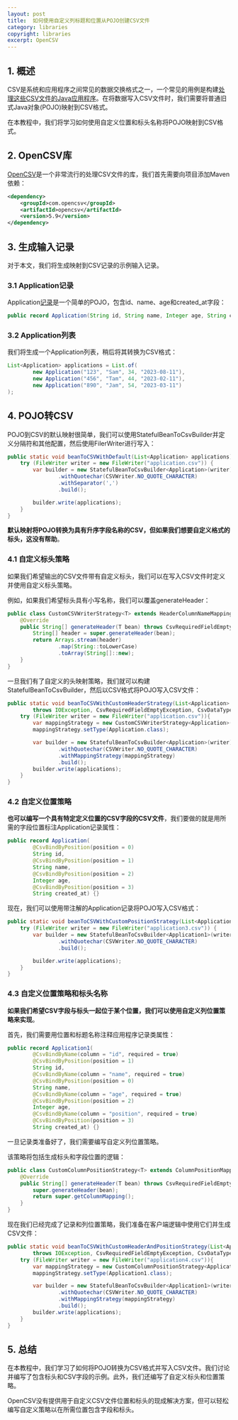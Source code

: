 ```yaml
---
layout: post
title:  如何使用自定义列标题和位置从POJO创建CSV文件
category: libraries
copyright: libraries
excerpt: OpenCSV
---
```


## 1. 概述

CSV是系统和应用程序之间常见的数据交换格式之一，一个常见的用例是构建[处理这些CSV文件的Java应用程序](https://www.baeldung.com/java-csv)。在将数据写入CSV文件时，我们需要将普通旧式Java对象(POJO)映射到CSV格式。

在本教程中，我们将学习如何使用自定义位置和标头名称将POJO映射到CSV格式。

## 2. OpenCSV库

[OpenCSV](https://mvnrepository.com/artifact/com.opencsv/opencsv)是一个非常流行的处理CSV文件的库，我们首先需要向项目添加Maven依赖：

```xml
<dependency>
    <groupId>com.opencsv</groupId>
    <artifactId>opencsv</artifactId>
    <version>5.9</version>
</dependency>
```

## 3. 生成输入记录

对于本文，我们将生成映射到CSV记录的示例输入记录。

### 3.1 Application记录

Application[记录](https://www.baeldung.com/java-record-keyword)是一个简单的POJO，包含id、name、age和created_at字段：

```java
public record Application(String id, String name, Integer age, String created_at) {}
```

### 3.2 Application列表

我们将生成一个Application列表，稍后将其转换为CSV格式：

```java
List<Application> applications = List.of(
        new Application("123", "Sam", 34, "2023-08-11"),
        new Application("456", "Tam", 44, "2023-02-11"),
        new Application("890", "Jam", 54, "2023-03-11")
);
```

## 4. POJO转CSV

POJO到CSV的默认映射很简单，我们可以使用StatefulBeanToCsvBuilder并定义分隔符和其他配置，然后使用FilerWriter进行写入：

```java
public static void beanToCSVWithDefault(List<Application> applications) throws Exception {
    try (FileWriter writer = new FileWriter("application.csv")) {
        var builder = new StatefulBeanToCsvBuilder<Application>(writer)
                .withQuotechar(CSVWriter.NO_QUOTE_CHARACTER)
                .withSeparator(',')
                .build();

        builder.write(applications);
    }
}
```

**默认映射将POJO转换为具有升序字段名称的CSV，但如果我们想要自定义格式的标头，这没有帮助**。

### 4.1 自定义标头策略

如果我们希望输出的CSV文件带有自定义标头，我们可以在写入CSV文件时定义并使用自定义标头策略。

例如，如果我们希望标头具有小写名称，我们可以覆盖generateHeader：

```java
public class CustomCSVWriterStrategy<T> extends HeaderColumnNameMappingStrategy<T> {
    @Override
    public String[] generateHeader(T bean) throws CsvRequiredFieldEmptyException {
        String[] header = super.generateHeader(bean);
        return Arrays.stream(header)
                .map(String::toLowerCase)
                .toArray(String[]::new);
    }
}
```

一旦我们有了自定义的头映射策略，我们就可以构建StatefulBeanToCsvBuilder，然后以CSV格式将POJO写入CSV文件：

```java
public static void beanToCSVWithCustomHeaderStrategy(List<Application> applications)
        throws IOException, CsvRequiredFieldEmptyException, CsvDataTypeMismatchException {
    try (FileWriter writer = new FileWriter("application.csv")){
        var mappingStrategy = new CustomCSVWriterStrategy<Application>();
        mappingStrategy.setType(Application.class);

        var builder = new StatefulBeanToCsvBuilder<Application>(writer)
                .withQuotechar(CSVWriter.NO_QUOTE_CHARACTER)
                .withMappingStrategy(mappingStrategy)
                .build();
        builder.write(applications);
    }
}
```

### 4.2 自定义位置策略

**也可以编写一个具有特定定义位置的CSV字段的CSV文件**，我们要做的就是用所需的字段位置标注Application记录属性：

```java
public record Application(
        @CsvBindByPosition(position = 0)
        String id,
        @CsvBindByPosition(position = 1)
        String name,
        @CsvBindByPosition(position = 2)
        Integer age,
        @CsvBindByPosition(position = 3)
        String created_at) {}
```

现在，我们可以使用带注解的Application记录将POJO写入CSV格式：

```java
public static void beanToCSVWithCustomPositionStrategy(List<Application> applications) throws Exception {
    try (FileWriter writer = new FileWriter("application3.csv")) {
        var builder = new StatefulBeanToCsvBuilder<Application1>(writer)
                .withQuotechar(CSVWriter.NO_QUOTE_CHARACTER)
                .build();

        builder.write(applications);
    }
}
```

### 4.3 自定义位置策略和标头名称

**如果我们希望CSV字段与标头一起位于某个位置，我们可以使用自定义列位置策略来实现**。

首先，我们需要用位置和标题名称注释应用程序记录类属性：

```java
public record Application1(
        @CsvBindByName(column = "id", required = true)
        @CsvBindByPosition(position = 1)
        String id,
        @CsvBindByName(column = "name", required = true)
        @CsvBindByPosition(position = 0)
        String name,
        @CsvBindByName(column = "age", required = true)
        @CsvBindByPosition(position = 2)
        Integer age,
        @CsvBindByName(column = "position", required = true)
        @CsvBindByPosition(position = 3)
        String created_at) {}
```

一旦记录类准备好了，我们需要编写自定义列位置策略。

该策略将包括生成标头和字段位置的逻辑：

```java
public class CustomColumnPositionStrategy<T> extends ColumnPositionMappingStrategy<T> {
    @Override
    public String[] generateHeader(T bean) throws CsvRequiredFieldEmptyException {
        super.generateHeader(bean);
        return super.getColumnMapping();
    }
}
```

现在我们已经完成了记录和列位置策略，我们准备在客户端逻辑中使用它们并生成CSV文件：

```java
public static void beanToCSVWithCustomHeaderAndPositionStrategy(List<Application1> applications)
        throws IOException, CsvRequiredFieldEmptyException, CsvDataTypeMismatchException {
    try (FileWriter writer = new FileWriter("application4.csv")){
        var mappingStrategy = new CustomColumnPositionStrategy<Application1>();
        mappingStrategy.setType(Application1.class);

        var builder = new StatefulBeanToCsvBuilder<Application1>(writer)
                .withQuotechar(CSVWriter.NO_QUOTE_CHARACTER)
                .withMappingStrategy(mappingStrategy)
                .build();
        builder.write(applications);
    }
}
```

## 5. 总结

在本教程中，我们学习了如何将POJO转换为CSV格式并写入CSV文件。我们讨论并编写了包含标头和CSV字段的示例。此外，我们还编写了自定义标头和位置策略。

OpenCSV没有提供用于自定义CSV文件位置和标头的现成解决方案，但可以轻松编写自定义策略以在所需位置包含字段和标头。